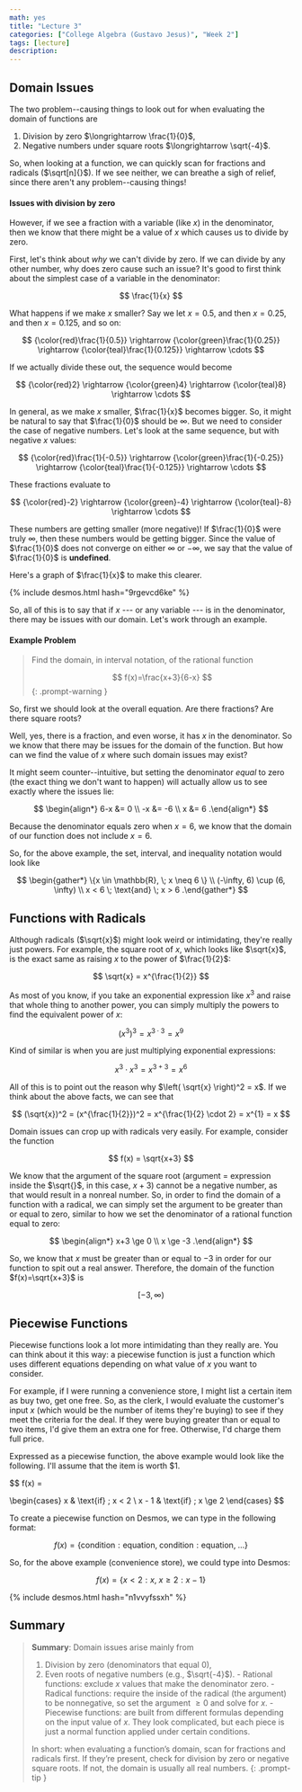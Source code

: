 ```yaml
---
math: yes
title: "Lecture 3"
categories: ["College Algebra (Gustavo Jesus)", "Week 2"]
tags: [lecture]
description:
---
```


## Domain Issues

The two problem--causing things to look out for when evaluating the domain of functions are

1. Division by zero $\longrightarrow \frac{1}{0}$,
2. Negative numbers under square roots $\longrightarrow \sqrt{-4}$.

So, when looking at a function, we can quickly scan for fractions and radicals ($\sqrt[n]{}$). If we see neither, we can breathe a sigh of relief, since there aren't any problem--causing things!

#### Issues with division by zero

However, if we see a fraction with a variable (like $x$) in the denominator, then we know that there might be a value of $x$ which causes us to divide by zero.

First, let's think about *why* we can't divide by zero. If we can divide by any other number, why does zero cause such an issue? It's good to first think about the simplest case of a variable in the denominator:

$$
\frac{1}{x}
$$

What happens if we make $x$ smaller? Say we let $x=0.5$, and then $x=0.25$, and then $x=0.125$, and so on:

$$
{\color{red}\frac{1}{0.5}} \rightarrow {\color{green}\frac{1}{0.25}} \rightarrow {\color{teal}\frac{1}{0.125}} \rightarrow \cdots
$$

If we actually divide these out, the sequence would become

$$
{\color{red}2} \rightarrow {\color{green}4} \rightarrow {\color{teal}8} \rightarrow \cdots
$$

In general, as we make $x$ smaller, $\frac{1}{x}$ becomes bigger. So, it might be natural to say that $\frac{1}{0}$ should be $\infty$. But we need to consider the case of negative numbers. Let's look at the same sequence, but with negative $x$ values:

$$
{\color{red}\frac{1}{-0.5}} \rightarrow {\color{green}\frac{1}{-0.25}} \rightarrow {\color{teal}\frac{1}{-0.125}} \rightarrow \cdots
$$

These fractions evaluate to

$$
{\color{red}-2} \rightarrow {\color{green}-4} \rightarrow {\color{teal}-8} \rightarrow \cdots
$$

These numbers are getting smaller (more negative)! If $\frac{1}{0}$ were truly $\infty$, then these numbers would be getting bigger. Since the value of $\frac{1}{0}$ does not converge on either $\infty$ or $-\infty$, we say that the value of $\frac{1}{0}$ is **undefined**.

Here's a graph of $\frac{1}{x}$ to make this clearer.

{% include desmos.html hash="9rgevcd6ke" %}

So, all of this is to say that if $x$ --- or any variable --- is in the denominator, there may be issues with our domain. Let's work through an example.

#### Example Problem

> Find the domain, in interval notation, of the rational function
>
> $$
> f(x)=\frac{x+3}{6-x}
> $$
{: .prompt-warning }

So, first we should look at the overall equation. Are there fractions? Are there square roots?

Well, yes, there is a fraction, and even worse, it has $x$ in the denominator. So we know that there may be issues for the domain of the function. But how can we find the value of $x$ where such domain issues may exist?

It might seem counter--intuitive, but setting the denominator *equal* to zero (the exact thing we don't want to happen) will actually allow us to see exactly where the issues lie:

$$
\begin{align*}
6-x &= 0 \\
-x &= -6 \\
x &= 6
.\end{align*}
$$

Because the denominator equals zero when $x=6$, we know that the domain of our function does not include $x=6$.

So, for the above example, the set, interval, and inequality notation would look like

$$
\begin{gather*}
\{x \in \mathbb{R}, \; x \neq 6 \} \\
(-\infty, 6) \cup (6, \infty) \\
x < 6 \; \text{and} \; x > 6
.\end{gather*}
$$

## Functions with Radicals

Although radicals ($\sqrt{x}$) might look weird or intimidating, they're really just powers. For example, the square root of $x$, which looks like $\sqrt{x}$, is the exact same as raising $x$ to the power of $\frac{1}{2}$:

$$
\sqrt{x} = x^{\frac{1}{2}}
$$

As most of you know, if you take an exponential expression like $x^3$ and raise that whole thing to another power, you can simply multiply the powers to find the equivalent power of $x$:

$$
\left( x^3 \right)^3 = x^{3 \cdot 3} = x^{9}
$$

Kind of similar is when you are just multiplying exponential expressions:

$$
x^3 \cdot x^3 = x^{3+3} = x^{6}
$$

All of this is to point out the reason why $\left( \sqrt{x} \right)^2 = x$. If we think about the above facts, we can see that

$$
(\sqrt{x})^2 = (x^{\frac{1}{2}})^2 = x^{\frac{1}{2} \cdot 2} = x^{1} = x
$$

Domain issues can crop up with radicals very easily. For example, consider the function

$$
f(x) = \sqrt{x+3}
$$

We know that the argument of the square root (argument $=$ expression inside the $\sqrt{}$, in this case, $x+3$) cannot be a negative number, as that would result in a nonreal number. So, in order to find the domain of a function with a radical, we can simply set the argument to be greater than or equal to zero, similar to how we set the denominator of a rational function equal to zero:

$$
\begin{align*}
x+3 \ge 0 \\
x \ge -3
.\end{align*}
$$

So, we know that $x$ must be greater than or equal to $-3$ in order for our function to spit out a real answer. Therefore, the domain of the function $f(x)=\sqrt{x+3}$ is

$$
[-3, \infty)
$$

## Piecewise Functions

Piecewise functions look a lot more intimidating than they really are. You can think about it this way: a piecewise function is just a function which uses different equations depending on what value of $x$ you want to consider.

For example, if I were running a convenience store, I might list a certain item as buy two, get one free. So, as the clerk, I would evaluate the customer's input $x$ (which would be the number of items they're buying) to see if they meet the criteria for the deal. If they were buying greater than or equal to two items, I'd give them an extra one for free. Otherwise, I'd charge them full price.

Expressed as a piecewise function, the above example would look like the following. I'll assume that the item is worth \$1.

$$
f(x) = 

\begin{cases}
x & \text{if} \; x < 2 \\
x - 1 & \text{if} \; x \ge 2
\end{cases}
$$

To create a piecewise function on Desmos, we can type in the following format:

$$
f(x) = \{\text{condition}:\text{equation}, \; \text{condition}:\text{equation}, \; \ldots\}
$$

So, for the above example (convenience store), we could type into Desmos:

$$
f(x) = \{ x < 2:x,\;x \ge 2:x-1 \}
$$

{% include desmos.html hash="n1vvyfssxh" %}

## Summary

> **Summary**: Domain issues arise mainly from
> 1. Division by zero (denominators that equal 0),
> 2. Even roots of negative numbers (e.g., $\sqrt{-4}$).
    - Rational functions: exclude $x$ values that make the denominator zero.
    - Radical functions: require the inside of the radical (the argument) to be nonnegative, so set the argument $\ge 0$ and solve for $x$.
    - Piecewise functions: are built from different formulas depending on the input value of $x$. They look complicated, but each piece is just a normal function applied under certain conditions.
>
> In short: when evaluating a function’s domain, scan for fractions and radicals first.
> If they’re present, check for division by zero or negative square roots. If not, the domain is usually all real numbers.
{: .prompt-tip }
